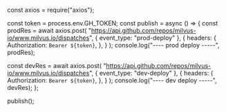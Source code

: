 const axios = require("axios");

const token = process.env.GH_TOKEN;
const publish = async () => {
  const prodRes = await axios.post(
    "https://api.github.com/repos/milvus-io/www.milvus.io/dispatches",
    { event_type: "prod-deploy" },
    {
      headers: {
        Authorization: `Bearer ${token}`,
      },
    }
  );
  console.log("---- prod deploy -----", prodRes);

  const devRes = await axios.post(
    "https://api.github.com/repos/milvus-io/www.milvus.io/dispatches",
    { event_type: "dev-deploy" },
    {
      headers: {
        Authorization: `Bearer ${token}`,
      },
    }
  );
  console.log("---- dev deploy -----", devRes);
};

publish();
